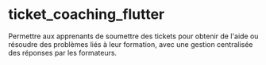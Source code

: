 # ticket_coaching_flutter
Permettre aux apprenants de soumettre des tickets pour obtenir de l'aide ou résoudre des problèmes liés à leur formation, avec une gestion centralisée des réponses par les formateurs.
